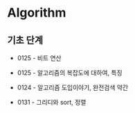 # Algorithm







## 기초 단계

- 0125 - 비트 연산

- 0125 - 알고리즘의 복잡도에 대하여, 특징

- 0124 - 알고리즘 도입이야기, 완전검색 약간 

- 0131 - 그리디와 sort, 정렬
